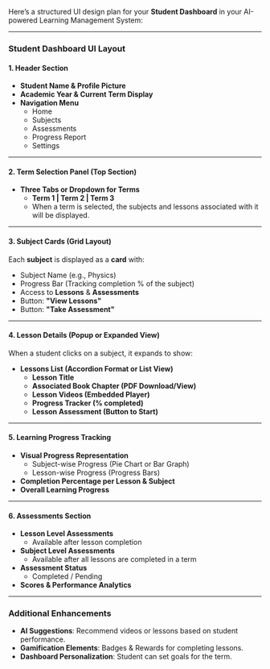 Here’s a structured UI design plan for your **Student Dashboard** in your AI-powered Learning Management System:

---

### **Student Dashboard UI Layout**
#### **1. Header Section**
- **Student Name & Profile Picture**
- **Academic Year & Current Term Display**
- **Navigation Menu**
  - Home
  - Subjects
  - Assessments
  - Progress Report
  - Settings

---

#### **2. Term Selection Panel (Top Section)**
- **Three Tabs or Dropdown for Terms**
  - **Term 1 | Term 2 | Term 3**
  - When a term is selected, the subjects and lessons associated with it will be displayed.

---

#### **3. Subject Cards (Grid Layout)**
Each **subject** is displayed as a **card** with:
- Subject Name (e.g., Physics)
- Progress Bar (Tracking completion % of the subject)
- Access to **Lessons** & **Assessments**
- Button: **"View Lessons"**
- Button: **"Take Assessment"**

---

#### **4. Lesson Details (Popup or Expanded View)**
When a student clicks on a subject, it expands to show:
- **Lessons List (Accordion Format or List View)**
  - **Lesson Title**
  - **Associated Book Chapter (PDF Download/View)**
  - **Lesson Videos (Embedded Player)**
  - **Progress Tracker (% completed)**
  - **Lesson Assessment (Button to Start)**

---

#### **5. Learning Progress Tracking**
- **Visual Progress Representation**
  - Subject-wise Progress (Pie Chart or Bar Graph)
  - Lesson-wise Progress (Progress Bars)
- **Completion Percentage per Lesson & Subject**
- **Overall Learning Progress**

---

#### **6. Assessments Section**
- **Lesson Level Assessments**
  - Available after lesson completion
- **Subject Level Assessments**
  - Available after all lessons are completed in a term
- **Assessment Status**
  - Completed / Pending
- **Scores & Performance Analytics**

---

### **Additional Enhancements**
- **AI Suggestions**: Recommend videos or lessons based on student performance.
- **Gamification Elements**: Badges & Rewards for completing lessons.
- **Dashboard Personalization**: Student can set goals for the term.


